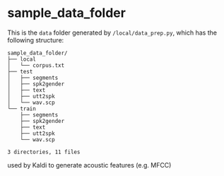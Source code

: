 # sample_data_folder

This is the `data` folder generated by `/local/data_prep.py`, which has the following structure:  
```
sample_data_folder/  
├── local  
│   └── corpus.txt  
├── test  
│   ├── segments  
│   ├── spk2gender  
│   ├── text  
│   ├── utt2spk  
│   └── wav.scp  
└── train  
    ├── segments   
    ├── spk2gender   
    ├── text   
    ├── utt2spk   
    └── wav.scp   

3 directories, 11 files    
 ``` 
used by Kaldi to generate acoustic features (e.g. MFCC) 
